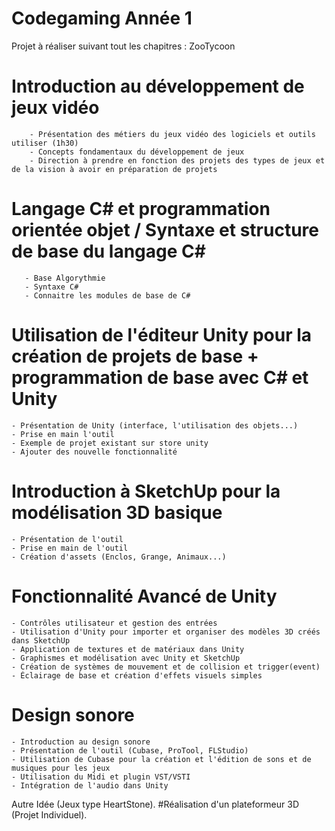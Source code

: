 # Codegaming Année 1
Projet à réaliser suivant tout les chapitres : ZooTycoon

# Introduction au développement de jeux vidéo
        - Présentation des métiers du jeux vidéo des logiciels et outils utiliser (1h30)
        - Concepts fondamentaux du développement de jeux
        - Direction à prendre en fonction des projets des types de jeux et de la vision à avoir en préparation de projets

# Langage C# et programmation orientée objet / Syntaxe et structure de base du langage C#
       - Base Algorythmie
       - Syntaxe C#
       - Connaitre les modules de base de C#

# Utilisation de l'éditeur Unity pour la création de projets de base + programmation de base avec C# et Unity
	- Présentation de Unity (interface, l'utilisation des objets...)
	- Prise en main l'outil
	- Exemple de projet existant sur store unity
	- Ajouter des nouvelle fonctionnalité

# Introduction à SketchUp pour la modélisation 3D basique
	- Présentation de l'outil
	- Prise en main de l'outil
	- Création d'assets (Enclos, Grange, Animaux...)

# Fonctionnalité Avancé de Unity
	- Contrôles utilisateur et gestion des entrées
	- Utilisation d'Unity pour importer et organiser des modèles 3D créés dans SketchUp
	- Application de textures et de matériaux dans Unity
	- Graphismes et modélisation avec Unity et SketchUp
	- Création de systèmes de mouvement et de collision et trigger(event)
	- Éclairage de base et création d'effets visuels simples

# Design sonore
	- Introduction au design sonore
	- Présentation de l'outil (Cubase, ProTool, FLStudio)
	- Utilisation de Cubase pour la création et l'édition de sons et de musiques pour les jeux
	- Utilisation du Midi et plugin VST/VSTI
	- Intégration de l'audio dans Unity

Autre Idée (Jeux type HeartStone).
#Réalisation d'un plateformeur 3D (Projet Individuel).
